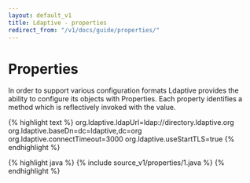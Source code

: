 ```yaml
---
layout: default_v1
title: Ldaptive - properties
redirect_from: "/v1/docs/guide/properties/"
---
```


# Properties

In order to support various configuration formats Ldaptive provides the ability to configure its objects with Properties. Each property identifies a method which is reflectively invoked with the value.

{% highlight text %}
org.ldaptive.ldapUrl=ldap://directory.ldaptive.org
org.ldaptive.baseDn=dc=ldaptive,dc=org
org.ldaptive.connectTimeout=3000
org.ldaptive.useStartTLS=true
{% endhighlight %}

{% highlight java %}
{% include source_v1/properties/1.java %}
{% endhighlight %}

